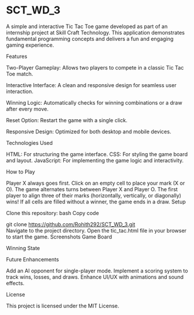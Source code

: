 # SCT_WD_3
A simple and interactive Tic Tac Toe game developed as part of an internship project at Skill Craft Technology. This application demonstrates fundamental programming concepts and delivers a fun and engaging gaming experience.

Features

Two-Player Gameplay: Allows two players to compete in a classic Tic Tac Toe match.

Interactive Interface: A clean and responsive design for seamless user interaction.

Winning Logic: Automatically checks for winning combinations or a draw after every move.

Reset Option: Restart the game with a single click.

Responsive Design: Optimized for both desktop and mobile devices.

Technologies Used

HTML: For structuring the game interface.
CSS: For styling the game board and layout.
JavaScript: For implementing the game logic and interactivity.

How to Play

Player X always goes first.
Click on an empty cell to place your mark (X or O).
The game alternates turns between Player X and Player O.
The first player to align three of their marks (horizontally, vertically, or diagonally) wins!
If all cells are filled without a winner, the game ends in a draw.
Setup

Clone this repository:
bash
Copy code

git clone https://github.com/Rohith292/SCT_WD_3.git  
Navigate to the project directory.
Open the tic_tac.html file in your browser to start the game.
Screenshots
Game Board

Winning State

Future Enhancements

Add an AI opponent for single-player mode.
Implement a scoring system to track wins, losses, and draws.
Enhance UI/UX with animations and sound effects.

License

This project is licensed under the MIT License.
